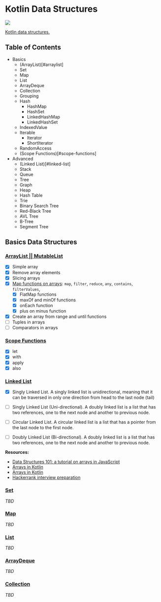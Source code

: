 # Kotlin Data Structures

![](https://resources.jetbrains.com/storage/products/company/brand/logos/Kotlin_icon.svg?_ga=2.151443193.1990525158.1686932478-320589232.1686932478&_gl=1*7hgqfv*_ga*MzIwNTg5MjMyLjE2ODY5MzI0Nzg.*_ga_9J976DJZ68*MTY4NjkzMjQ3OC4xLjAuMTY4NjkzMjQ4OC42MC4wLjA.)

[Kotlin data structures.](https://kotlinlang.org/api/latest/jvm/stdlib/kotlin.collections/)

## Table of Contents

- Basics
  - (ArrayList)[#arraylist]
  - Set
  - Map
  - List
  - ArrayDeque
  - Collection
  - Grouping
  - Hash
    - HashMap
    - HashSet
    - LinkedHashMap
    - LinkedHashSet
  - IndexedValue
  - Iterable
    - Iterator
    - ShortIterator
  - RandomAccess
  - (Scope Functions)[#scope-functions]
- Advanced
  - (Linked List)[#linked-list]
  - Stack
  - Queue
  - Tree
  - Graph
  - Heap
  - Hash Table
  - Trie
  - Binary Search Tree
  - Red-Black Tree
  - AVL Tree
  - B-Tree
  - Segment Tree

## Basics Data Structures
### [ArrayList || MutableList](https://kotlinlang.org/api/latest/jvm/stdlib/kotlin.collections/-array-list/)

- [X] Simple array
- [X] Remove array elements
- [X] Slicing arrays
- [X] [Map functions on arrays](https://kotlinlang.org/api/latest/jvm/stdlib/kotlin.collections/-map/): `map`, `filter`, `reduce`, `any`, `contains`, `filterValues`,
  - [X] FlatMap functions
  - [X] maxOf and minOf functions
  - [X] onEach function
  - [X] plus on minus function
- [X] Create an array from range and until functions
- [ ] Tuples in arrays
- [ ] Comparators in arrays

### [Scope Functions](https://kotlinlang.org/docs/scope-functions.html)

- [X] let
- [X] with
- [X] apply
- [X] also

### [Linked List](https://www.educative.io/blog/data-structures-linked-list-java-tutorial)

- [X] Singly Linked List. A singly linked list is unidirectional, meaning that it can be traversed in only one direction from head to the last node (tail)
- [ ] Singly Linked List (Uni-directional). A doubly linked list is a list that has two references, one to the next node and another to previous node.
- [ ] Circular Linked List. A circular linked list is a list that has a pointer from the last node to the first node.
- [ ] Doubly Linked List (Bi-directional). A doubly linked list is a list that has two references, one to the next node and another to previous node.



**Resources:**
- [Data Structures 101: a tutorial on arrays in JavaScript](https://www.educative.io/blog/data-structures-arrays-javascript-tutorial)
- [Arrays in Kotlin](https://www.geeksforgeeks.org/arrays-in-java/)
- [Arrays in Kotlin](https://www.programiz.com/kotlin-programming/variable-types)
- [Hackerrank interview preparation](https://www.hackerrank.com/interview/interview-preparation-kit/arrays/challenges)

### [Set](https://kotlinlang.org/api/latest/jvm/stdlib/kotlin.collections/-set/)
_TBD_

### [Map](https://kotlinlang.org/api/latest/jvm/stdlib/kotlin.collections/-map/)
_TBD_

### [List](https://kotlinlang.org/api/latest/jvm/stdlib/kotlin.collections/-list/)
_TBD_

### [ArrayDeque](https://kotlinlang.org/api/latest/jvm/stdlib/kotlin.collections/-array-deque/)
_TBD_

### [Collection](https://kotlinlang.org/api/latest/jvm/stdlib/kotlin.collections/-collection/)
_TBD_
